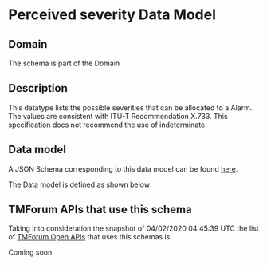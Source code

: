 # Perceived severity Data Model

## Domain

The  schema is part of the  Domain

## Description

This datatype lists the possible severities that can be allocated to a Alarm. The values are consistent with ITU-T Recommendation X.733. This specification does not recommend the use of indeterminate.

## Data model

A JSON Schema corresponding to this data model can be found
[here](https://github.com/tmforum-rand/schemas/blob/candidates/Common/PerceivedSeverity.schema.json).

The Data model is defined as shown below:




## TMForum APIs that use this schema

Taking into consideration the snapshot of 04/02/2020 04:45:39 UTC the list of [TMForum Open APIs](https://www.tmforum.org/open-apis/) that uses this schemas is:

Coming soon